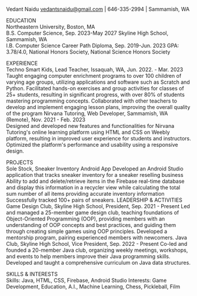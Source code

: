 Vedant Naidu
vedantsnaidu@gmail.com | 646-335-2994 | Sammamish, WA
	
EDUCATION	
Northeastern University, Boston, MA 							   	          
B.S. Computer Science, Sep. 2023-May 2027
Skyline High School, Sammamish, WA 							   	          
I.B. Computer Science Career Path Diploma, Sep. 2019-Jun. 2023
GPA: 3.78/4.0, National Honors Society, National Science Honors Society 

EXPERIENCE	
Techno Smart Kids, Lead Teacher, Issaquah, WA, Jun. 2022. - Mar. 2023	
Taught engaging computer enrichment programs to over 100 children of varying age groups, utilizing applications and software such as Scratch and Python.
Facilitated hands-on exercises and group activities for classes of 25+ students, resulting in significant progress, with over 80% of students mastering programming concepts.
Collaborated with other teachers to develop and implement engaging lesson plans, improving the overall quality of the program
Nirvana Tutoring, Web Developer, Sammamish, WA (Remote), Nov. 2021 - Feb. 2023	
Designed and developed new features and functionalities for Nirvana Tutoring's online learning platform using HTML and CSS on Weebly platform, resulting in improved user experience for students and instructors.
Optimized the platform's performance and usability using a responsive design.

PROJECTS	                                                                   
Sole Stock, Sneaker Inventory Android App
Developed an Android Studio application that tracks sneaker inventory for a sneaker reselling business
Ability to add and delete/retrieve items in the Firebase real-time database and display this information in a recycler view while calculating the total sum number of all items providing accurate inventory information 
Successfully tracked 100+ pairs of sneakers.
LEADERSHIP & ACTIVITIES	                                                                   
Game Design Club, Skyline High School, President, Sep. 2021 - Present
Led and managed a 25-member game design club, teaching foundations of Object-Oriented Programming (OOP), providing members with an understanding of OOP concepts and best practices, and guiding them through creating simple games using OOP principles.
Developed a mentorship program, pairing experienced members with newcomers.
Java Club, Skyline High School, Vice President, Sep. 2022 - Present
Co-led and founded a 20-member Java club, organizing weekly meetings, workshops, and events to help members improve their Java programming skills.
Developed and taught a comprehensive curriculum on Java data structures.

SKILLS & INTERESTS                                                                                                                        ‎ ‎‎‎                                                                                                                                                                                                                                                                                                                                                                                           
Skills: Java, HTML, CSS, Firebase, Android Studio
Interests: Game Development, Education, A.I., Machine Learning, Chess, Pickleball, Film
